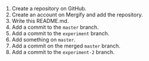 1. Create a repository on GitHub.
2. Create an account on Mergify and add the repository.
3. Write this README.md.
4. Add a commit to the `master` branch.
5. Add a commit to the `experiment` branch.
6. Add something on `master`.
7. Add a commit on the merged `master` branch.
8. Add a commit to the `experiment-2` branch.
